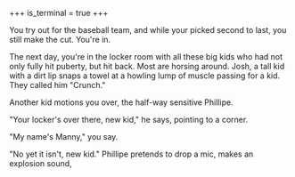 +++
is_terminal = true
+++

You try out for the baseball team, and while your picked second to last,
you still make the cut. You're in.

The next day, you're in the locker room with all these big kids who had
not only fully hit puberty, but hit back. Most are horsing around. Josh,
a tall kid with a dirt lip snaps a towel at a howling lump of muscle
passing for a kid. They called him "Crunch."

Another kid motions you over, the half-way sensitive Phillipe.

"Your locker's over there, new kid," he says, pointing to a corner.

"My name's Manny," you say.

"No yet it isn't, new kid." Phillipe pretends to drop a mic, makes an
explosion sound,
